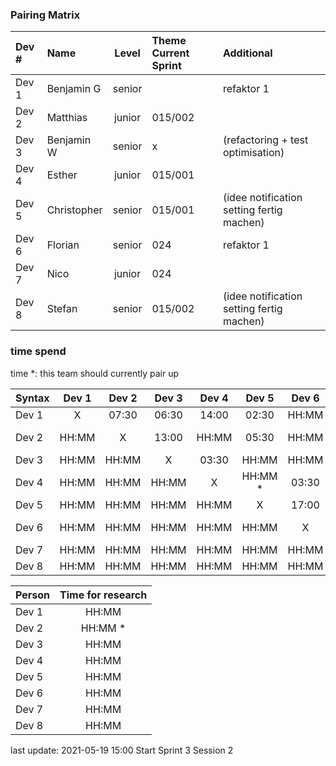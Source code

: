 ### Pairing Matrix
| Dev # |  Name       | Level  | Theme Current Sprint | Additional
| :---  |    :----    | :---:  | :----       | :----
| Dev 1 | Benjamin G  | senior |             | refaktor 1
| Dev 2 | Matthias    | junior | 015/002     |
| Dev 3 | Benjamin W  | senior | x           | (refactoring + test optimisation)
| Dev 4 | Esther      | junior | 015/001     |
| Dev 5 | Christopher | senior | 015/001     | (idee notification setting fertig machen)
| Dev 6 | Florian     | senior | 024         | refaktor 1
| Dev 7 | Nico        | junior | 024         |
| Dev 8 | Stefan      | senior | 015/002     | (idee notification setting fertig machen)

### time spend
time *: this team should currently pair up

| Syntax      | Dev 1       | Dev 2       | Dev 3       | Dev 4       | Dev 5       | Dev 6       | Dev 7       | Dev 8       |
| :---        |    :----:   |    :----:   |    :----:   |    :----:   |    :----:   |    :----:   |    :----:   |    :----:   |
| Dev 1       | X           | 07:30       | 06:30       | 14:00       | 02:30       | HH:MM       | HH:MM       | 02:00       |
| Dev 2       | HH:MM       | X           | 13:00       | HH:MM       | 05:30       | HH:MM       | HH:MM       | HH:MM *     |
| Dev 3       | HH:MM       | HH:MM       | X           | 03:30       | HH:MM       | HH:MM       | HH:MM       | HH:MM       |
| Dev 4       | HH:MM       | HH:MM       | HH:MM       | X           | HH:MM *     | 03:30       | HH:MM       | 04:00       |
| Dev 5       | HH:MM       | HH:MM       | HH:MM       | HH:MM       | X           | 17:00       | HH:MM       | HH:MM       |
| Dev 6       | HH:MM       | HH:MM       | HH:MM       | HH:MM       | HH:MM       | X           | 02:30 *     | HH:MM       |
| Dev 7       | HH:MM       | HH:MM       | HH:MM       | HH:MM       | HH:MM       | HH:MM       | X           | 25:30       |
| Dev 8       | HH:MM       | HH:MM       | HH:MM       | HH:MM       | HH:MM       | HH:MM       | HH:MM       | X           |



| Person      | Time for research     
| :---        |    :----: 
| Dev 1       | HH:MM         
| Dev 2       | HH:MM *    
| Dev 3       | HH:MM     
| Dev 4       | HH:MM     
| Dev 5       | HH:MM     
| Dev 6       | HH:MM     
| Dev 7       | HH:MM     
| Dev 8       | HH:MM     

last update: 2021-05-19 15:00 
Start Sprint 3 Session 2
